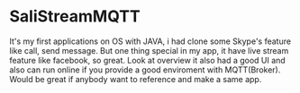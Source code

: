 # SaliStreamMQTT
It's my first applications on OS with JAVA, i had clone some Skype's feature like call, send message. But one thing special in my app, it have live stream feature like facebook, so great. Look at overview it also had a good UI and also can run online if you provide a good enviroment with MQTT(Broker). Would be great if anybody want to reference and make a same app.
